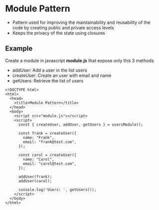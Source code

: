 # Module Pattern

- Pattern used for improving the maintainability and reusability of the code by creating public and private access levels
- Keeps the privacy of the state using closures

## Example

Create a module in javascript **module.js** that expose only this 3 methods

- addUser: Add a user in the list users
- createUser: Create an user with email and name
- getUsers: Retrieve the list of users

```
<!DOCTYPE html>
<html>
  <head>
    <title>Module Pattern</title>
  </head>
  <body>
    <script src="module.js"></script>
    <script>
      const { createUser, addUser, getUsers } = usersModule();

      const frank = createUser({
        name: "Frank",
        email: "frank@test.com",
      });

      const carol = createUser({
        name: "Carol",
        email: "carol@test.com",
      });

      addUser(frank);
      addUser(carol);

      console.log('Users: ', getUsers());
    </script>
  </body>
</html>
```